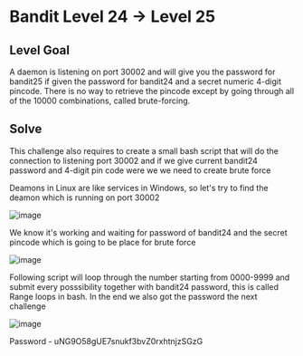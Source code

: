 # Bandit Level 24 → Level 25 #

## Level Goal ##
<p>A daemon is listening on port 30002 and will give you the password for bandit25 if given the password for bandit24 and a secret numeric 4-digit pincode. There is no way to retrieve the pincode except by going through all of the 10000 combinations, called brute-forcing.</p>

## Solve ##

<p>This challenge also requires to create a small bash script that will do the connection to listening port 30002 and if we give current bandit24 password and 4-digit pin code were we we need to create brute force</p>
Deamons in Linux are like services in Windows, so let's try to find the deamon which is running on port 30002

![image](https://user-images.githubusercontent.com/85706972/166311553-738ba46a-3ef8-4eeb-a0d0-1df58666c44a.png)

<p>We know it's working and waiting for password of bandit24 and the secret pincode which is going to be place for brute force</p>

![image](https://user-images.githubusercontent.com/85706972/166399604-eaf339a4-32a7-45a3-b5f9-54e32c136d05.png)

<p>Following script will loop through the number starting from 0000-9999 and submit every posssibility together with bandit24 password, this is called Range loops in bash. In the end we also got the password the next challenge</p>

![image](https://user-images.githubusercontent.com/85706972/166400064-bf5466f6-9922-403b-bab3-d758f3285d7c.png)


Password - uNG9O58gUE7snukf3bvZ0rxhtnjzSGzG
  
  


